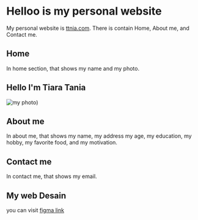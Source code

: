 # Helloo is my personal website


My personal website is [ttnia.com](https://ttnia.com). There is contain Home, About me, and Contact me.

## Home 

In home section, that shows my name and my photo.

## Hello I'm Tiara Tania

![my photo](<WhatsApp Image 2023-07-11 at 11.40.38.jpg>))

## About me
In about me, that shows my name, my address my age, my education, my hobby, my favorite food, and my motivation.

## Contact me
In contact me, that shows my email.

## My web Desain

you can visit [figma link](https://www.figma.com/file/todRxvH0DMHWD0V47Vieb2/Tugas-Tiara-Tania?type=design&node-id=0%3A1&mode=design&t=ul9DNbpSwpUf0yMy-1 )
